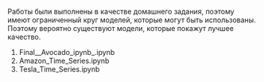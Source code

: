Работы были выполнены в качестве домашнего задания, поэтому имеют ограниченный круг моделей, которые могут быть использованы. Поэтому вероятно существуют модели, которые покажут лучшее качество.
1. Final__Avocado_ipynb_.ipynb
2. Amazon_Time_Series.ipynb
3. Tesla_Time_Series.ipynb
